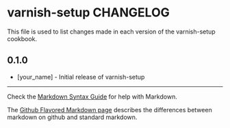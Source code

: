 varnish-setup CHANGELOG
==============================

This file is used to list changes made in each version of the varnish-setup cookbook.

0.1.0
-----
- [your_name] - Initial release of varnish-setup

- - -
Check the [Markdown Syntax Guide](http://daringfireball.net/projects/markdown/syntax) for help with Markdown.

The [Github Flavored Markdown page](http://github.github.com/github-flavored-markdown/) describes the differences between markdown on github and standard markdown.
